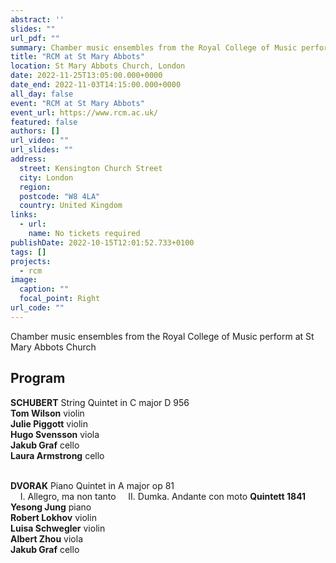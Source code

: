 ```yaml
---
abstract: ''
slides: ""
url_pdf: ""
summary: Chamber music ensembles from the Royal College of Music perform at St Mary Abbots Church
title: "RCM at St Mary Abbots"
location: St Mary Abbots Church, London
date: 2022-11-25T13:05:00.000+0000
date_end: 2022-11-03T14:15:00.000+0000
all_day: false
event: "RCM at St Mary Abbots"
event_url: https://www.rcm.ac.uk/
featured: false
authors: []
url_video: ""
url_slides: ""
address:
  street: Kensington Church Street
  city: London
  region: 
  postcode: "W8 4LA"
  country: United Kingdom
links:
  - url: 
    name: No tickets required
publishDate: 2022-10-15T12:01:52.733+0100
tags: []
projects:
  - rcm
image:
  caption: ""
  focal_point: Right
url_code: ""
---
```

Chamber music ensembles from the Royal College of Music perform at St Mary Abbots Church

## Program
**SCHUBERT** String Quintet in C major D 956 <br>
**Tom Wilson** violin <br>
**Julie Piggott** violin <br>
**Hugo Svensson** viola <br>
**Jakub Graf** cello <br>
**Laura Armstrong** cello <br><br>

**DVORAK** Piano Quintet in A major op 81 <br>
&nbsp;&nbsp;&nbsp;&nbsp;I. Allegro, ma non tanto
&nbsp;&nbsp;&nbsp;&nbsp;II. Dumka. Andante con moto
**Quintett 1841** <br>
**Yesong Jung** piano <br>
**Robert Lokhov** violin <br>
**Luisa Schwegler** violin <br>
**Albert Zhou** viola <br>
**Jakub Graf** cello




